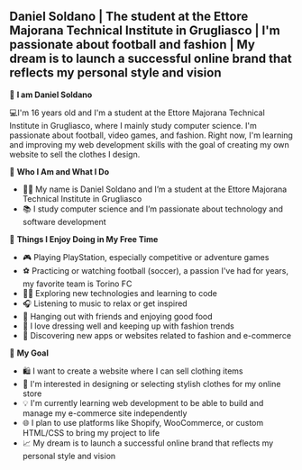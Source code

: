 ## **Daniel Soldano | The student at the Ettore Majorana Technical Institute in Grugliasco |  I'm passionate about football and fashion |  My dream is to launch a successful online brand that reflects my personal style and vision**

👦 **I am Daniel Soldano**

💻I'm 16 years old and I'm a student at the Ettore Majorana Technical Institute in Grugliasco, where I mainly study computer science. I'm passionate about football, video games, and fashion. Right now, I'm learning and improving my web development skills with the goal of creating my own website to sell the clothes I design.



👋 **Who I Am and What I Do**

- 🧑‍💻 My name is Daniel Soldano and I’m a student at the Ettore Majorana Technical Institute in Grugliasco
- 📚 I study computer science and I’m passionate about technology and software development



  
🎯 **Things I Enjoy Doing in My Free Time**

- 🎮 Playing PlayStation, especially competitive or adventure games 
- ⚽ Practicing or watching football (soccer), a passion I've had for years, my favorite team is Torino FC  
- 🧑‍💻 Exploring new technologies and learning to code  
- 🎧 Listening to music to relax or get inspired  
- 🍕 Hanging out with friends and enjoying good food
- 👔 I love dressing well and keeping up with fashion trends
- 📱 Discovering new apps or websites related to fashion and e-commerce
  



🚀 **My Goal**

- 🛍️ I want to create a website where I can sell clothing items
- 🎨 I'm interested in designing or selecting stylish clothes for my online store
- 💡 I'm currently learning web development to be able to build and manage my e-commerce site independently
- 🌐 I plan to use platforms like Shopify, WooCommerce, or custom HTML/CSS to bring my project to life
- 📈 My dream is to launch a successful online brand that reflects my personal style and vision



